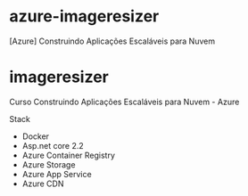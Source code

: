 # azure-imageresizer
[Azure] Construindo Aplicações Escaláveis para Nuvem 

# imageresizer
Curso Construindo Aplicações Escaláveis para Nuvem - Azure

Stack
- Docker
- Asp.net core 2.2
- Azure Container Registry
- Azure Storage
- Azure App Service
- Azure CDN
